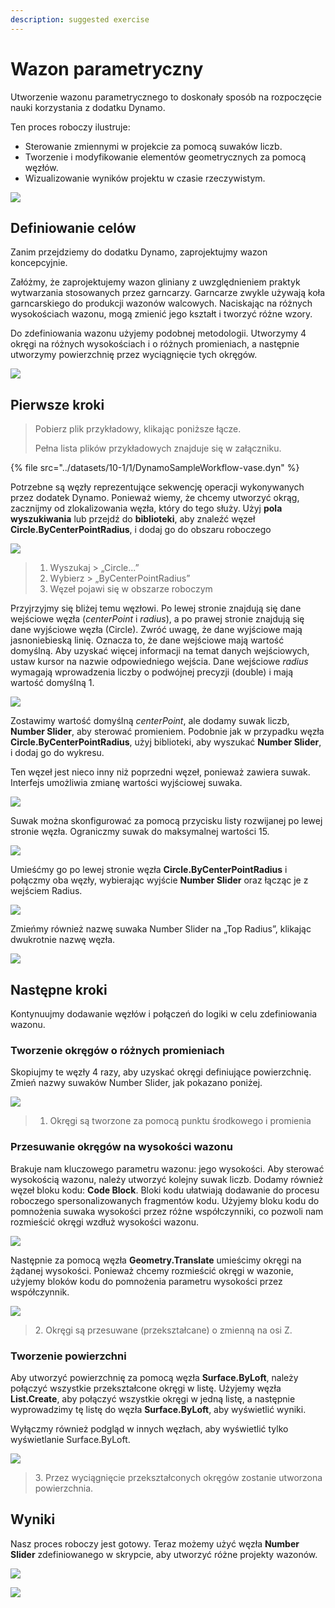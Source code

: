 ```yaml
---
description: suggested exercise
---
```


# Wazon parametryczny

Utworzenie wazonu parametrycznego to doskonały sposób na rozpoczęcie nauki korzystania z dodatku Dynamo.

Ten proces roboczy ilustruje:

* Sterowanie zmiennymi w projekcie za pomocą suwaków liczb.
* Tworzenie i modyfikowanie elementów geometrycznych za pomocą węzłów.
* Wizualizowanie wyników projektu w czasie rzeczywistym.

![](<../images/10-1/1/vase1 (3).gif>)

## Definiowanie celów

Zanim przejdziemy do dodatku Dynamo, zaprojektujmy wazon koncepcyjnie.

Załóżmy, że zaprojektujemy wazon gliniany z uwzględnieniem praktyk wytwarzania stosowanych przez garncarzy. Garncarze zwykle używają koła garncarskiego do produkcji wazonów walcowych. Naciskając na różnych wysokościach wazonu, mogą zmienić jego kształt i tworzyć różne wzory.

Do zdefiniowania wazonu użyjemy podobnej metodologii. Utworzymy 4 okręgi na różnych wysokościach i o różnych promieniach, a następnie utworzymy powierzchnię przez wyciągnięcie tych okręgów.

![](../images/10-1/1/vase2.png)

## Pierwsze kroki

> Pobierz plik przykładowy, klikając poniższe łącze.
>
> Pełna lista plików przykładowych znajduje się w załączniku.

{% file src="../datasets/10-1/1/DynamoSampleWorkflow-vase.dyn" %}

Potrzebne są węzły reprezentujące sekwencję operacji wykonywanych przez dodatek Dynamo. Ponieważ wiemy, że chcemy utworzyć okrąg, zacznijmy od zlokalizowania węzła, który do tego służy. Użyj **pola wyszukiwania** lub przejdź do **biblioteki**, aby znaleźć węzeł **Circle.ByCenterPointRadius**, i dodaj go do obszaru roboczego

![](../images/10-1/1/vase8.png)

> 1. Wyszukaj > „Circle...”
> 2. Wybierz > „ByCenterPointRadius”
> 3. Węzeł pojawi się w obszarze roboczym

Przyjrzyjmy się bliżej temu węzłowi. Po lewej stronie znajdują się dane wejściowe węzła (_centerPoint_ i _radius_), a po prawej stronie znajdują się dane wyjściowe węzła (Circle). Zwróć uwagę, że dane wyjściowe mają jasnoniebieską linię. Oznacza to, że dane wejściowe mają wartość domyślną. Aby uzyskać więcej informacji na temat danych wejściowych, ustaw kursor na nazwie odpowiedniego wejścia. Dane wejściowe _radius_ wymagają wprowadzenia liczby o podwójnej precyzji (double) i mają wartość domyślną 1.

![](../images/10-1/1/vase10.png)

Zostawimy wartość domyślną _centerPoint_, ale dodamy suwak liczb, **Number Slider**, aby sterować promieniem. Podobnie jak w przypadku węzła **Circle.ByCenterPointRadius**, użyj biblioteki, aby wyszukać **Number Slider**, i dodaj go do wykresu.

Ten węzeł jest nieco inny niż poprzedni węzeł, ponieważ zawiera suwak. Interfejs umożliwia zmianę wartości wyjściowej suwaka.

![](<../images/10-1/1/vase13 (1).gif>)

Suwak można skonfigurować za pomocą przycisku listy rozwijanej po lewej stronie węzła. Ograniczmy suwak do maksymalnej wartości 15.

![](../images/10-1/1/vase11.png)

Umieśćmy go po lewej stronie węzła **Circle.ByCenterPointRadius** i połączmy oba węzły, wybierając wyjście **Number Slider** oraz łącząc je z wejściem Radius.

![](../images/10-1/1/vase12.png)

Zmieńmy również nazwę suwaka Number Slider na „Top Radius”, klikając dwukrotnie nazwę węzła.

![](../images/10-1/1/vase14.png)

## Następne kroki

Kontynuujmy dodawanie węzłów i połączeń do logiki w celu zdefiniowania wazonu.

### Tworzenie okręgów o różnych promieniach

Skopiujmy te węzły 4 razy, aby uzyskać okręgi definiujące powierzchnię. Zmień nazwy suwaków Number Slider, jak pokazano poniżej.

![](<../images/10-1/1/vase4 (1) (1).png>)

> 1. Okręgi są tworzone za pomocą punktu środkowego i promienia

### Przesuwanie okręgów na wysokości wazonu

Brakuje nam kluczowego parametru wazonu: jego wysokości. Aby sterować wysokością wazonu, należy utworzyć kolejny suwak liczb. Dodamy również węzeł bloku kodu: **Code Block**. Bloki kodu ułatwiają dodawanie do procesu roboczego spersonalizowanych fragmentów kodu. Użyjemy bloku kodu do pomnożenia suwaka wysokości przez różne współczynniki, co pozwoli nam rozmieścić okręgi wzdłuż wysokości wazonu.

![](<../images/10-1/1/vase15 (1).png>)

Następnie za pomocą węzła **Geometry.Translate** umieścimy okręgi na żądanej wysokości. Ponieważ chcemy rozmieścić okręgi w wazonie, użyjemy bloków kodu do pomnożenia parametru wysokości przez współczynnik.

![](../images/10-1/1/vase5.png)

> 2\. Okręgi są przesuwane (przekształcane) o zmienną na osi Z.

### Tworzenie powierzchni

Aby utworzyć powierzchnię za pomocą węzła **Surface.ByLoft**, należy połączyć wszystkie przekształcone okręgi w listę. Użyjemy węzła **List.Create**, aby połączyć wszystkie okręgi w jedną listę, a następnie wyprowadzimy tę listę do węzła **Surface.ByLoft**, aby wyświetlić wyniki.

Wyłączmy również podgląd w innych węzłach, aby wyświetlić tylko wyświetlanie Surface.ByLoft.

![](<../images/10-1/1/vase6 (1) (1).png>)

> 3\. Przez wyciągnięcie przekształconych okręgów zostanie utworzona powierzchnia.

## Wyniki

Nasz proces roboczy jest gotowy. Teraz możemy użyć węzła **Number Slider** zdefiniowanego w skrypcie, aby utworzyć różne projekty wazonów.

![](<../images/10-1/1/vase1 (3).gif>)

![](../images/10-1/1/vase7.png)
